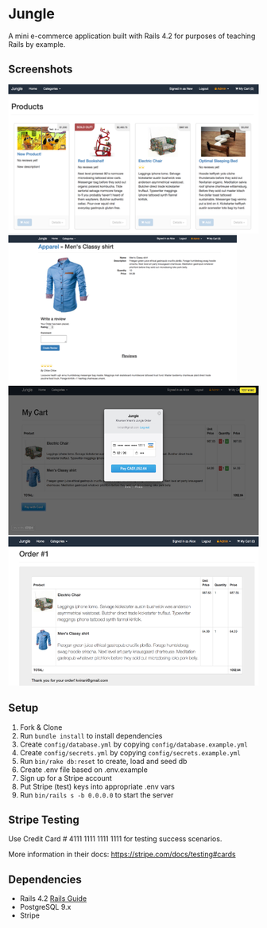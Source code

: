 # Jungle

A mini e-commerce application built with Rails 4.2 for purposes of teaching Rails by example.

## Screenshots
<img height="300" src="https://github.com/arnoldthchan/jungle-rails/blob/master/screenshots/ProductIndex.png?raw=true0">
<img height="300" src="https://github.com/arnoldthchan/jungle-rails/blob/master/screenshots/ProductReviews.png?raw=true0">
<img height="300" src="https://github.com/arnoldthchan/jungle-rails/blob/master/screenshots/StripeVerfication.png?raw=true">
<img height="300" src="https://github.com/arnoldthchan/jungle-rails/blob/master/screenshots/OrderDetail.png?raw=true0">

## Setup

1. Fork & Clone
2. Run `bundle install` to install dependencies
3. Create `config/database.yml` by copying `config/database.example.yml`
4. Create `config/secrets.yml` by copying `config/secrets.example.yml`
5. Run `bin/rake db:reset` to create, load and seed db
6. Create .env file based on .env.example
7. Sign up for a Stripe account
8. Put Stripe (test) keys into appropriate .env vars
9. Run `bin/rails s -b 0.0.0.0` to start the server

## Stripe Testing

Use Credit Card # 4111 1111 1111 1111 for testing success scenarios.

More information in their docs: <https://stripe.com/docs/testing#cards>

## Dependencies

* Rails 4.2 [Rails Guide](http://guides.rubyonrails.org/v4.2/)
* PostgreSQL 9.x
* Stripe

